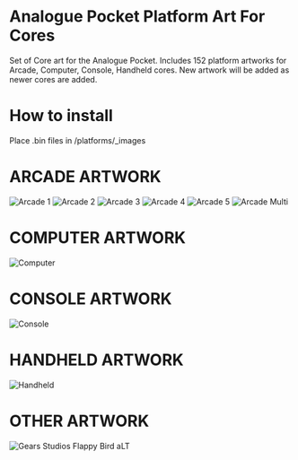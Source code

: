 # Analogue Pocket Platform Art For Cores
Set of Core art for the Analogue Pocket. Includes 152 platform artworks for Arcade, Computer, Console, Handheld cores. New artwork will be added as newer cores are added.

# How to install
Place .bin files in /platforms/_images

# ARCADE ARTWORK
![Arcade 1](https://github.com/user-attachments/assets/548fea78-e1e4-4eac-a24f-0052365a361c)
![Arcade 2](https://github.com/user-attachments/assets/064610a0-5523-4f76-8ef8-e65908fd4efe)
![Arcade 3](https://github.com/user-attachments/assets/e03172ba-5f43-47ef-aff2-356a68937afa)
![Arcade 4](https://github.com/user-attachments/assets/8fe7f781-658d-455d-a865-570a33d65653)
![Arcade 5](https://github.com/user-attachments/assets/f99eb73d-414a-42f8-9f5b-41576370a6ed)
![Arcade Multi](https://github.com/user-attachments/assets/5f344a3f-2279-4bbd-a9d7-a6cfd0c83e85)

# COMPUTER ARTWORK
![Computer](https://github.com/user-attachments/assets/619220d1-3396-4b47-a6e9-d86034c3f4d1)

# CONSOLE ARTWORK
![Console](https://github.com/user-attachments/assets/7b583ee4-56ef-4375-a0ed-e49382f0cfc7)

# HANDHELD ARTWORK
![Handheld](https://github.com/user-attachments/assets/0688023f-4748-4f91-b809-9c3db40574b0)

# OTHER ARTWORK
![Gears Studios Flappy Bird aLT](https://github.com/user-attachments/assets/00140480-f82e-4785-aa10-ea8e54a5f74e)
